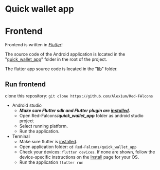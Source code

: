 # Quick wallet app
# Frontend
Frontend is written in [*Flutter*](https://flutter.dev/)!

The source code of the Android application is located in the "[quick_wallet_app](quick_wallet_app)" folder in the root of the project.

The flutter app source code is located in the "[lib](quick_wallet_app/lib)" folder.

## Run frontend
clone this repository:
    `git clone https://github.com/Alex1um/Red-FAlcons`
* Android studio
  * ***Make sure Flutter sdk and Flutter plugin are [installed](https://docs.flutter.dev/get-started/install).***
  * Open Red-Falcons/***quick_wallet_app*** folder as android studio project
  * Select running platform.
  * Run the application.
* Terminal
  * Make sure flutter is [installed](https://docs.flutter.dev/get-started/install).
  * Open application folder:
  `cd Red-Falcons/quick_wallet_app`
  * Check your devices: `flutter devices`. If none are shown, follow the device-specific instructions on the [Install](https://docs.flutter.dev/get-started/install) page for your OS.
  * Run the application `flutter run`
